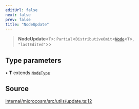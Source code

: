 ```yaml
---
editUrl: false
next: false
prev: false
title: "NodeUpdate"
---
```


> **NodeUpdate**\<`T`\>: `Partial`\<`DistributiveOmit`\<[`Node`](Node.md)\<`T`\>, `"lastEdited"`\>\>

## Type parameters

• **T** extends [`NodeType`](NodeType.md)

## Source

[internal/microcosm/src/utils/update.ts:12](https://github.com/nodenogg-in/alpha-p2p/blob/8383a4b/internal/microcosm/src/utils/update.ts#L12)
